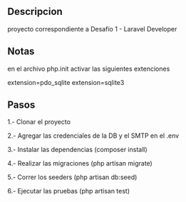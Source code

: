 ## Descripcion

proyecto correspondiente a Desafío 1 - Laravel Developer

## Notas

en el archivo php.init activar las siguientes extenciones

extension=pdo_sqlite
extension=sqlite3

## Pasos

1.- Clonar el proyecto

2.- Agregar las credenciales de la DB y el SMTP en el .env

3.- Instalar las dependencias (composer install)

4.- Realizar las migraciones (php artisan migrate)

5.- Correr los seeders (php artisan db:seed)

6.- Ejecutar las pruebas (php artisan test)
